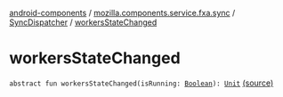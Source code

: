 [android-components](../../index.md) / [mozilla.components.service.fxa.sync](../index.md) / [SyncDispatcher](index.md) / [workersStateChanged](./workers-state-changed.md)

# workersStateChanged

`abstract fun workersStateChanged(isRunning: `[`Boolean`](https://kotlinlang.org/api/latest/jvm/stdlib/kotlin/-boolean/index.html)`): `[`Unit`](https://kotlinlang.org/api/latest/jvm/stdlib/kotlin/-unit/index.html) [(source)](https://github.com/mozilla-mobile/android-components/blob/master/components/service/firefox-accounts/src/main/java/mozilla/components/service/fxa/sync/SyncManager.kt#L65)